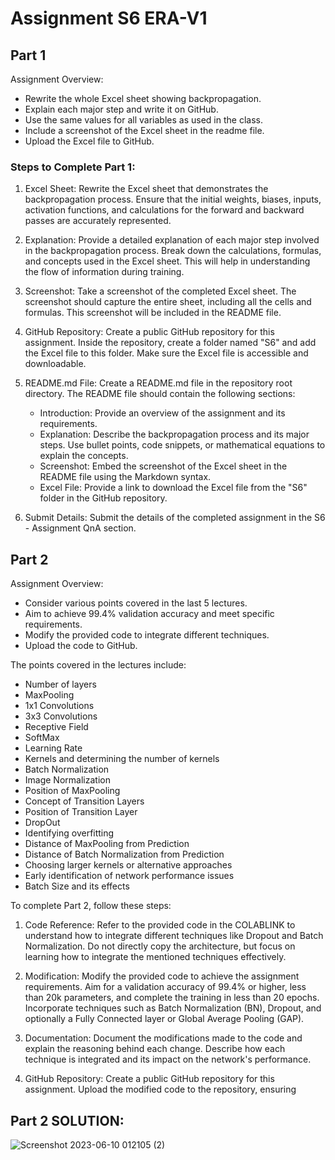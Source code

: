 # Assignment S6 ERA-V1

## Part 1

Assignment Overview:
- Rewrite the whole Excel sheet showing backpropagation.
- Explain each major step and write it on GitHub.
- Use the same values for all variables as used in the class.
- Include a screenshot of the Excel sheet in the readme file.
- Upload the Excel file to GitHub.

### Steps to Complete Part 1:

1. Excel Sheet: Rewrite the Excel sheet that demonstrates the backpropagation process. Ensure that the initial weights, biases, inputs, activation functions, and calculations for the forward and backward passes are accurately represented.

2. Explanation: Provide a detailed explanation of each major step involved in the backpropagation process. Break down the calculations, formulas, and concepts used in the Excel sheet. This will help in understanding the flow of information during training.

3. Screenshot: Take a screenshot of the completed Excel sheet. The screenshot should capture the entire sheet, including all the cells and formulas. This screenshot will be included in the README file.

4. GitHub Repository: Create a public GitHub repository for this assignment. Inside the repository, create a folder named "S6" and add the Excel file to this folder. Make sure the Excel file is accessible and downloadable.

5. README.md File: Create a README.md file in the repository root directory. The README file should contain the following sections:

   - Introduction: Provide an overview of the assignment and its requirements.
   - Explanation: Describe the backpropagation process and its major steps. Use bullet points, code snippets, or mathematical equations to explain the concepts.
   - Screenshot: Embed the screenshot of the Excel sheet in the README file using the Markdown syntax.
   - Excel File: Provide a link to download the Excel file from the "S6" folder in the GitHub repository.

6. Submit Details: Submit the details of the completed assignment in the S6 - Assignment QnA section.

## Part 2

Assignment Overview:
- Consider various points covered in the last 5 lectures.
- Aim to achieve 99.4% validation accuracy and meet specific requirements.
- Modify the provided code to integrate different techniques.
- Upload the code to GitHub.

The points covered in the lectures include:
- Number of layers
- MaxPooling
- 1x1 Convolutions
- 3x3 Convolutions
- Receptive Field
- SoftMax
- Learning Rate
- Kernels and determining the number of kernels
- Batch Normalization
- Image Normalization
- Position of MaxPooling
- Concept of Transition Layers
- Position of Transition Layer
- DropOut
- Identifying overfitting
- Distance of MaxPooling from Prediction
- Distance of Batch Normalization from Prediction
- Choosing larger kernels or alternative approaches
- Early identification of network performance issues
- Batch Size and its effects

To complete Part 2, follow these steps:

1. Code Reference: Refer to the provided code in the COLABLINK to understand how to integrate different techniques like Dropout and Batch Normalization. Do not directly copy the architecture, but focus on learning how to integrate the mentioned techniques effectively.

2. Modification: Modify the provided code to achieve the assignment requirements. Aim for a validation accuracy of 99.4% or higher, less than 20k parameters, and complete the training in less than 20 epochs. Incorporate techniques such as Batch Normalization (BN), Dropout, and optionally a Fully Connected layer or Global Average Pooling (GAP).

3. Documentation: Document the modifications made to the code and explain the reasoning behind each change. Describe how each technique is integrated and its impact on the network's performance.

4. GitHub Repository: Create a public GitHub repository for this assignment. Upload the modified code to the repository, ensuring


## Part 2 SOLUTION:
![Screenshot 2023-06-10 012105 (2)](https://github.com/Jaydeep-singh-1999/ERA-V1/assets/135359624/4011f55b-4448-4054-b9be-579896a24fc7)



